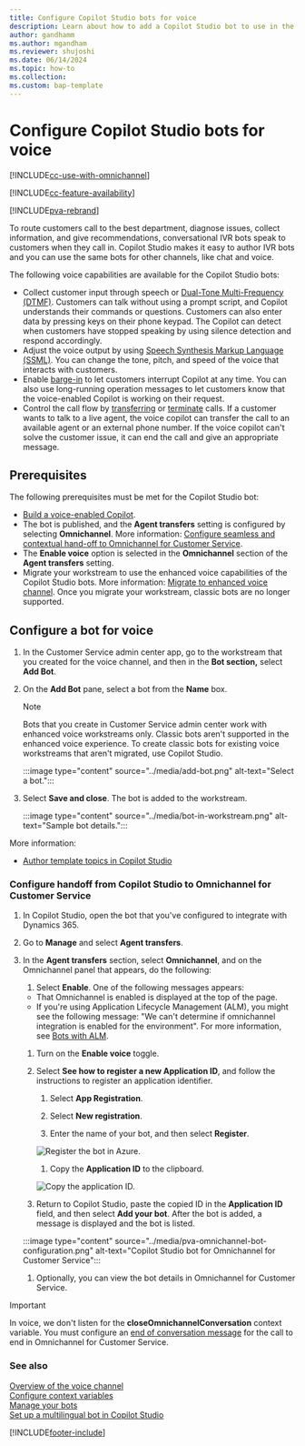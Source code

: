 ```yaml
---
title: Configure Copilot Studio bots for voice
description: Learn about how to add a Copilot Studio bot to use in the voice channel in Omnichannel for Customer Service.
author: gandhamm
ms.author: mgandham
ms.reviewer: shujoshi
ms.date: 06/14/2024
ms.topic: how-to
ms.collection:
ms.custom: bap-template
---
```


# Configure Copilot Studio bots for voice

[!INCLUDE[cc-use-with-omnichannel](../../includes/cc-use-with-omnichannel.md)]

[!INCLUDE[cc-feature-availability](../../includes/cc-feature-availability.md)]


[!INCLUDE[pva-rebrand](../../includes/cc-pva-rebrand.md)]

To route customers call to the best department, diagnose issues, collect information, and give recommendations, conversational IVR bots speak to customers when they call in. Copilot Studio makes it easy to author IVR bots and you can use the same bots for other channels, like chat and voice.

The following voice capabilities are available for the Copilot Studio bots:

- Collect customer input through speech or [Dual-Tone Multi-Frequency (DTMF)](/microsoft-copilot-studio/voice-dtmf). Customers can talk without using a prompt script, and Copilot understands their commands or questions. Customers can also enter data by pressing keys on their phone keypad. The Copilot can detect when customers have stopped speaking by using silence detection and respond accordingly.
- Adjust the voice output by using [Speech Synthesis Markup Language (SSML)](/microsoft-copilot-studio/voice-configuration#format-speech-synthesis-with-ssml). You can change the tone, pitch, and speed of the voice that interacts with customers.
- Enable [barge-in](/microsoft-copilot-studio/voice-configuration#enable-barge-in) to let customers interrupt Copilot at any time. You can also use long-running operation messages to let customers know that the voice-enabled Copilot is working on their request.
- Control the call flow by [transferring](/microsoft-copilot-studio/voice-configuration#transfer-a-call-to-an-agent-or-external-phone-number) or [terminate](/microsoft-copilot-studio/voice-configuration#configure-call-termination) calls. If a customer wants to talk to a live agent, the voice copilot can transfer the call to an available agent or an external phone number. If the voice copilot can't solve the customer issue, it can end the call and give an appropriate message.

## Prerequisites

The following prerequisites must be met for the Copilot Studio bot:

- [Build a voice-enabled Copilot](/microsoft-copilot-studio/voice-build-from-template).
- The bot is published, and the **Agent transfers** setting is configured by selecting **Omnichannel**. More information: [Configure seamless and contextual hand-off to Omnichannel for Customer Service](/power-virtual-agents/configuration-hand-off-omnichannel).
- The **Enable voice** option is selected in the **Omnichannel** section of the **Agent transfers** setting.
- Migrate your workstream to use the enhanced voice capabilities of the Copilot Studio bots. More information: [Migrate to enhanced voice channel](migrate-voice-workstream.md). Once you migrate your workstream, classic bots are no longer supported.

## Configure a bot for voice

1. In the Customer Service admin center app, go to the workstream that you created for the voice channel, and then in the **Bot section,** select **Add Bot**. 

1. On the **Add Bot** pane, select a bot from the **Name** box. 

   > [!NOTE]
   > Bots that you create in Customer Service admin center work with enhanced voice workstreams only. Classic bots aren't supported in the enhanced voice experience. To create classic bots for existing voice workstreams that aren't migrated, use Copilot Studio.

   :::image type="content" source="../media/add-bot.png" alt-text="Select a bot.":::

1. Select **Save and close**. The bot is added to the workstream.

   :::image type="content" source="../media/bot-in-workstream.png" alt-text="Sample bot details.":::

More information:

- [Author template topics in Copilot Studio](/power-virtual-agents/authoring-template-topics)


### Configure handoff from Copilot Studio to Omnichannel for Customer Service

1. In Copilot Studio, open the bot that you've configured to integrate with Dynamics 365.

1. Go to **Manage** and select **Agent transfers**.

1. In the **Agent transfers** section, select **Omnichannel**, and on the Omnichannel panel that appears, do the following:

   1. Select **Enable**. One of the following messages appears:
   
     - That Omnichannel is enabled is displayed at the top of the page.
     - If you're using Application Lifecycle Management (ALM), you might see the following message: "We can't determine if omnichannel integration is enabled for the environment". For more information, see [Bots with ALM](/power-virtual-agents/configuration-hand-off-omnichannel#bots-with-alm).
   1. Turn on the **Enable voice** toggle.
   
   1. Select **See how to register a new Application ID**, and follow the instructions to register an application identifier.

      1. Select **App Registration**.
      
      1. Select **New registration**.

      1. Enter the name of your bot, and then select **Register**.

        ![Register the bot in Azure.](../media/register-application-azure.png)

      1. Copy the **Application ID** to the clipboard.

        ![Copy the application ID.](../media/copy-app-id.png)

   1. Return to Copilot Studio, paste the copied ID in the **Application ID** field, and then select **Add your bot**. After the bot is added, a message is displayed and the bot is listed.

    :::image type="content" source="../media/pva-omnichannel-bot-configuration.png" alt-text="Copilot Studio bot for Omnichannel for Customer Service":::

   1. Optionally, you can view the bot details in Omnichannel for Customer Service.

> [!IMPORTANT]  
> In voice, we don't listen for the **closeOmnichannelConversation** context variable. You must configure an [end of conversation message](configure-bot-virtual-agent.md) for the call to end in Omnichannel for Customer Service.

### See also

[Overview of the voice channel](voice-channel.md)  
[Configure context variables](context-variables-for-bot.md)  
[Manage your bots](manage-your-bots.md)  
[Set up a multilingual bot in Copilot Studio](set-up-multilingual-pva-bot.md)  

[!INCLUDE[footer-include](../../includes/footer-banner.md)]
